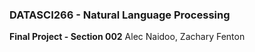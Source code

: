 ### DATASCI266 - Natural Language Processing
**Final Project - Section 002**
Alec Naidoo, Zachary Fenton
